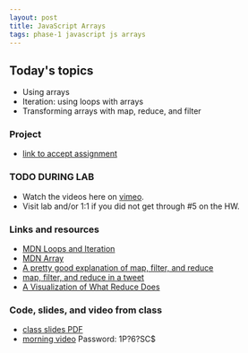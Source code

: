 ```yaml
---
layout: post
title: JavaScript Arrays
tags: phase-1 javascript js arrays
---
```


## Today's topics

- Using arrays
- Iteration: using loops with arrays
- Transforming arrays with map, reduce, and filter

### Project
- [link to accept assignment](https://classroom.github.com/a/LyLljagz)


### TODO DURING LAB
- Watch the videos here on [vimeo](https://vimeo.com/showcase/m-at-m).
- Visit lab and/or 1:1 if you did not get through #5 on the HW.

### Links and resources

- [MDN Loops and Iteration](https://developer.mozilla.org/en-US/docs/Web/JavaScript/Guide/Loops_and_iteration)
- [MDN Array](https://developer.mozilla.org/en-US/docs/Web/JavaScript/Reference/Global_Objects/Array)
- [A pretty good explanation of map, filter, and reduce](https://dev.to/chrisachard/map-filter-reduce-crash-course-5gan)
- [map, filter, and reduce in a tweet](https://twitter.com/steveluscher/status/741089564329054208)
- [A Visualization of What Reduce Does](http://reduce.surge.sh/)


### Code, slides, and video from class

- [class slides PDF](/slide-decks/js-arrays.pdf)
- [morning video](https://us02web.zoom.us/rec/share/yZJ6D7fPrUVLT42R1xqCfO0cAa3ceaa81HAfq6AMmh0dQif1JMybNstpLTB6ARMs)  Password: 1P?6?SC$